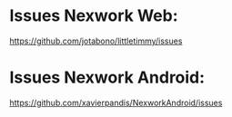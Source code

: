 # Issues Nexwork Web:

https://github.com/jotabono/littletimmy/issues

# Issues Nexwork Android: 

https://github.com/xavierpandis/NexworkAndroid/issues
